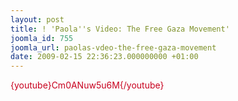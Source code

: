 ```yaml
---
layout: post
title: ! 'Paola''s Video: The Free Gaza Movement'
joomla_id: 755
joomla_url: paolas-vdeo-the-free-gaza-movement
date: 2009-02-15 22:36:23.000000000 +01:00
---
```

<p><span style="color: #c8001e;">{youtube}Cm0ANuw5u6M{/youtube} </span><a href="http://www.youtube.com/watch?v=Cm0ANuw5u6M"></a></p>
